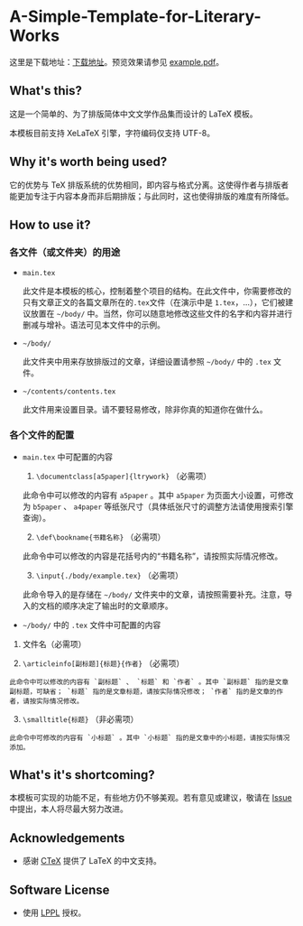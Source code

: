 # A-Simple-Template-for-Literary-Works

这里是下载地址：[下载地址](https://github.com/Koyamin/A-Simple-Template-for-Literary-Works/archive/master.zip)。预览效果请参见 [example.pdf](https://github.com/Koyamin/A-Simple-Template-for-Literary-Works/blob/master/example.pdf)。

## What's this?

这是一个简单的、为了排版简体中文文学作品集而设计的 LaTeX 模板。

本模板目前支持 XeLaTeX 引擎，字符编码仅支持 UTF-8。

## Why it's worth being used?

它的优势与 TeX 排版系统的优势相同，即内容与格式分离。这使得作者与排版者能更加专注于内容本身而非后期排版；与此同时，这也使得排版的难度有所降低。

## How to use it?

### 各文件（或文件夹）的用途

* `main.tex`
  
  此文件是本模板的核心，控制着整个项目的结构。在此文件中，你需要修改的只有文章正文的各篇文章所在的`.tex`文件（在演示中是 `1.tex`，...），它们被建议放置在 `~/body/` 中。当然，你可以随意地修改这些文件的名字和内容并进行删减与增补。语法可见本文件中的示例。

* `~/body/`

  此文件夹中用来存放排版过的文章，详细设置请参照 `~/body/` 中的 `.tex` 文件。

* `~/contents/contents.tex`

  此文件用来设置目录。请不要轻易修改，除非你真的知道你在做什么。

### 各个文件的配置

* `main.tex` 中可配置的内容

  1. `\documentclass[a5paper]{ltrywork}` （必需项）
  
    此命令中可以修改的内容有 `a5paper` 。其中 `a5paper` 为页面大小设置，可修改为 `b5paper` 、 `a4paper` 等纸张尺寸（具体纸张尺寸的调整方法请使用搜索引擎查询）。
    
  2. `\def\bookname{书籍名称}` （必需项）
  
    此命令中可以修改的内容是花括号内的“书籍名称”，请按照实际情况修改。
  
  3. `\input{./body/example.tex}` （必需项）
  
    此命令导入的是存储在 `~/body/` 文件夹中的文章，请按照需要补充。注意，导入的文档的顺序决定了输出时的文章顺序。

*  `~/body/` 中的 `.tex` 文件中可配置的内容

  1. 文件名（必需项）
  
  2. `\articleinfo[副标题]{标题}{作者}` （必需项）
  
    此命令中可以修改的内容有 `副标题` 、 `标题` 和 `作者` 。其中 `副标题` 指的是文章副标题，可缺省； `标题` 指的是文章标题，请按实际情况修改； `作者` 指的是文章的作者，请按实际情况修改。
    
  3. `\smalltitle{标题}` （非必需项）
  
    此命令中可修改的内容有 `小标题` 。其中 `小标题` 指的是文章中的小标题，请按实际情况添加。
    
## What's it's shortcoming?
  
  本模板可实现的功能不足，有些地方仍不够美观。若有意见或建议，敬请在 [Issue](https://github.com/Koyamin/A-Simple-Template-for-Literary-Works/issues) 中提出，本人将尽最大努力改进。
  
## Acknowledgements
  
* 感谢 [CTeX](http://www.ctex.org/HomePage) 提供了 LaTeX 的中文支持。

## Software License

* 使用 [LPPL](https://github.com/Koyamin/A-Simple-Template-for-Literary-Works/blob/master/LICENSE) 授权。

